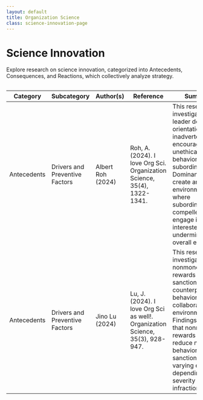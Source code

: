 ```yaml
---
layout: default
title: Organization Science
class: science-innovation-page
---
```


# Science Innovation

Explore research on science innovation, categorized into Antecedents, Consequences, and Reactions, which collectively analyze strategy.

<div class="container">
  <div style="overflow-x: auto;">
    <table id="science_innovationTable" class="display">
      <thead>
        <tr>
          <th style="width: 15%;">Category</th>
          <th style="width: 20%;">Subcategory</th>
          <th style="width: 20%;">Author(s)</th>
          <th style="width: 25%;">Reference</th>
          <th style="width: 40%;">Summary</th>
        </tr>
      </thead>
      <tbody>
        <tr>
          <td>Antecedents</td>
          <td>Drivers and Preventive Factors</td>
          <td>Albert Roh (2024)</td>
          <td>Roh, A. (2024). I love Org Sci. Organization Science, 35(4), 1322-1341.</td>
          <td>This research investigates how leader dominance orientation inadvertently encourages unethical behavior among subordinates. Dominant leaders create an environment where subordinates feel compelled to engage in self-interested actions, undermining overall ethicality.</td>
        </tr>
        <tr>
          <td>Antecedents</td>
          <td>Drivers and Preventive Factors</td>
          <td>Jino Lu (2024)</td>
          <td>Lu, J. (2024). I love Org Sci as well!. Organization Science, 35(3), 928-947.</td>
          <td>This research investigates how nonmonetary rewards and sanctions impact counterproductive behaviors in collaborative work environments. Findings indicate that nonmonetary rewards can reduce negative behaviors, but sanctions have varying effects depending on the severity of the infraction.</td>
        </tr>
      </tbody>
    </table>
  </div>
</div>

<!-- Scripts -->
<!-- Include jQuery -->
<script src="https://code.jquery.com/jquery-3.6.0.min.js"></script>

<!-- Include DataTables JS -->
<script src="https://cdn.datatables.net/1.13.4/js/jquery.dataTables.min.js"></script>

<!-- Initialize DataTables -->
<script>
  document.addEventListener('DOMContentLoaded', function () {
    // Initialize DataTables
    $('#science_innovationTable').DataTable();

    // Assign unique IDs to each row
    const rows = document.querySelectorAll('#science_innovationTable tbody tr');
    rows.forEach((row, index) => {
      row.id = `row-${index + 1}`; // Assign a unique ID
    });

    // Highlight the specific row based on URL hash
    const hash = window.location.hash;
    if (hash) {
      const targetRow = document.querySelector(hash);
      if (targetRow) {
        targetRow.scrollIntoView({ behavior: 'smooth', block: 'center' }); // Scroll to the row
        targetRow.classList.add('highlight'); // Add highlight class
        setTimeout(() => targetRow.classList.remove('highlight'), 3000); // Remove highlight after 3 seconds
      }
    }
  });
</script>

<!-- Highlight CSS -->
<style>
  .highlight {
    background-color: #ffeb3b; /* Light yellow */
    animation: fadeOutHighlight 3s forwards;
  }

  @keyframes fadeOutHighlight {
    0% {
      background-color: #ffeb3b;
    }
    100% {
      background-color: transparent;
    }
  }
</style>
